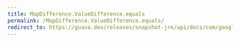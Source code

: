 ```yaml
---
title: MapDifference.ValueDifference.equals
permalink: /MapDifference.ValueDifference.equals/
redirect_to: https://guava.dev/releases/snapshot-jre/api/docs/com/google/common/collect/MapDifference.ValueDifference.html#equals-java.lang.Object-
---
```

